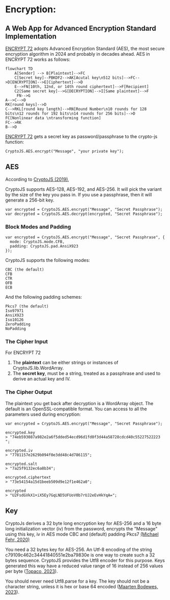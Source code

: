 # Encryption:
## A Web App for Advanced Encryption Standard Implementation

[ENCRYPT 72](https://kietpawpan.github.io/encryption) adopts Advanced Encryption Standard (AES), the most secure encryption algorithm in 2024 and probably in decades ahead. AES in ENCRYPT 72 works as follows:
```mermaid
flowchart TD
    A[Sender] --> B[Plaintext]-->FC
    C[Secret key]--PBKDF2-->AK[Acutal key\n512 bits]-->FC-->D[ENCRYPTION]-->E[Ciphertext]-->D
    E-->FN[10th, 12nd, or 14th round ciphertext]-->F[Recipient]
    C2[Same secret key]-->G[DECRYPTION]-->I[Same plaintext]-->F
     FN-->G
A-->C-->D
RK[round keys]-->D
C-->RKL[round key length]-->RN[Round Number\n10 rounds for 128 bits\n12 rounds for 192 bits\n14 rounds for 256 bits]-->D
FC[Nonlinear data \ntransforming function]
FC-->RK
B-->D

```
[ENCRYPT 72](https://kietpawpan.github.io/encryption) gets a secret key as password/passphrase to the crypto-js function:

```
CryptoJS.AES.encrypt("Message", "your private key");
```

## AES
According to [CryptoJS (2019)](https://cryptojs.gitbook.io/docs), 

CryptoJS supports AES-128, AES-192, and AES-256. It will pick the variant by the size of the key you pass in. If you use a passphrase, then it will generate a 256-bit key. 
```
var encrypted = CryptoJS.AES.encrypt("Message", "Secret Passphrase");
​var decrypted = CryptoJS.AES.decrypt(encrypted, "Secret Passphrase");
```

### Block Modes and Padding
```
var encrypted = CryptoJS.AES.encrypt("Message", "Secret Passphrase", {
  mode: CryptoJS.mode.CFB,
  padding: CryptoJS.pad.AnsiX923
});
```
CryptoJS supports the following modes:
```
CBC (the default)
CFB
CTR
OFB
ECB
```

And the following padding schemes:
```
Pkcs7 (the default)
Iso97971
AnsiX923
Iso10126
ZeroPadding
NoPadding
```

### The Cipher Input
For ENCRYPT 72
1. The __plaintext__ can be either strings or instances of CryptoJS.lib.WordArray.
2. The __secret key__, must be a string, treated as a passphrase and used to derive an actual key and IV. 


### The Cipher Output
The plaintext you get back after decryption is a WordArray object. The default is an OpenSSL-compatible format.
You can access to all the parameters used during encryption: 
```
var encrypted = CryptoJS.AES.encrypt("Message", "Secret Passphrase");
​
encrypted.key
> "74eb593087a982e2a6f5dded54ecd96d1fd0f3d44a58728cdcd40c55227522223 ";
​
encrypted.iv
> "7781157e2629b094f0e3dd48c4d786115";
​
encrypted.salt
> "7a25f9132ec6a8b34";
​
encrypted.ciphertext
> "73e54154a15d1beeb509d9e12f1e462a0";
​
encrypted
> "U2FsdGVkX1+iX5Ey7GqLND5UFUoV0b7rUJ2eEvHkYqA=";
```

## Key
CryptoJs derives a 32 byte long encryption key for AES-256 and a 16 byte long initialization vector (iv) from the password, encrypts the "Message" using this key, iv in AES mode CBC and (default) padding Pkcs7 [(Michael Fehr, 2020)](https://stackoverflow.com/a/64802091)


You need a 32 bytes key for AES-256. An Utf-8 encoding of the string c79109c462c34441840551e2ba79830e is one way to create such a 32 bytes sequence. CryptoJS provides the Utf8 encoder for this purpose. Keys generated this way have a reduced value range of 16 instead of 256 values per byte ([Topaco, 2023](https://stackoverflow.com/questions/76066950/why-do-we-use-cryptojs-enc-utf8-parse-in-javascript
)). 


You should never need Utf8.parse for a key. The key should not be a character string, unless it is hex or base 64 encoded ([Maarten Bodewes, 2023](https://stackoverflow.com/questions/76066950/why-do-we-use-cryptojs-enc-utf8-parse-in-javascript
)). 
